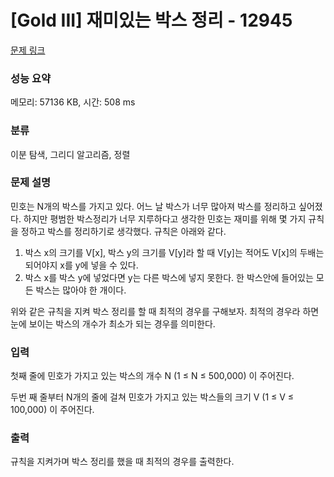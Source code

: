 # [Gold III] 재미있는 박스 정리 - 12945 

[문제 링크](https://www.acmicpc.net/problem/12945) 

### 성능 요약

메모리: 57136 KB, 시간: 508 ms

### 분류

이분 탐색, 그리디 알고리즘, 정렬

### 문제 설명

<p>민호는 N개의 박스를 가지고 있다. 어느 날 박스가 너무 많아져 박스를 정리하고 싶어졌다. 하지만 평범한 박스정리가 너무 지루하다고 생각한 민호는 재미를 위해 몇 가지 규칙을 정하고 박스를 정리하기로 생각했다. 규칙은 아래와 같다.</p>

<ol>
	<li>박스 x의 크기를 V[x], 박스 y의 크기를 V[y]라 할 때 V[y]는 적어도 V[x]의 두배는 되어야지 x를 y에 넣을 수 있다.</li>
	<li>박스 x를 박스 y에 넣었다면 y는 다른 박스에 넣지 못한다. 한 박스안에 들어있는 모든 박스는 많아야 한 개이다.</li>
</ol>

<p>위와 같은 규칙을 지켜 박스 정리를 할 때 최적의 경우를 구해보자. 최적의 경우라 하면 눈에 보이는 박스의 개수가 최소가 되는 경우를 의미한다.</p>

### 입력 

 <p>첫째 줄에 민호가 가지고 있는 박스의 개수 N (1 ≤ N ≤ 500,000) 이 주어진다.</p>

<p>두번 째 줄부터 N개의 줄에 걸쳐 민호가 가지고 있는 박스들의 크기 V (1 ≤ V ≤ 100,000) 이 주어진다.</p>

### 출력 

 <p>규칙을 지켜가며 박스 정리를 했을 때 최적의 경우를 출력한다.</p>

